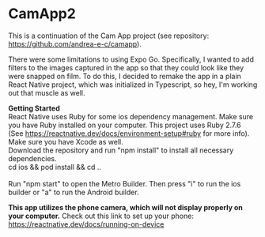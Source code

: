 # CamApp2

This is a continuation of the Cam App project (see repository: https://github.com/andrea-e-c/camapp).

There were some limitations to using Expo Go. Specifically, I wanted to add filters to the images captured in the app so that they could look like they were snapped on film. To do this, I decided to remake the app in a plain React Native project, which was initialized in Typescript, so hey, I'm working out that muscle as well.


<b>Getting Started</b>
</br>
React Native uses Ruby for some ios dependency management. Make sure you have Ruby installed on your computer. This project uses Ruby 2.7.6 (See https://reactnative.dev/docs/environment-setup#ruby for more info).
</br>
Make sure you have Xcode as well.
</br>
Download the repository and run "npm install" to install all necessary dependencies.
</br>
cd ios && pod install && cd ..
</br>
</br>
Run "npm start" to open the Metro Builder. Then press "i" to run the ios builder or "a" to run the Android builder.

<b>This app utilizes the phone camera, which will not display properly on your computer.</b>
Check out this link to set up your phone: https://reactnative.dev/docs/running-on-device
